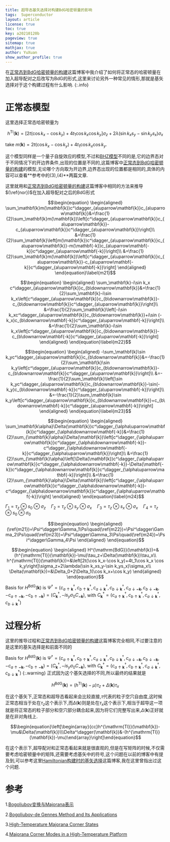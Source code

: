 ```yaml
---
title: 超导态基矢选择对构建BdG哈密顿量的影响
tags:  Superconductor
layout: article
license: true
toc: true
key: a20210120b
pageview: true
sitemap: true
mathjax: true
author: YuXuan
show_author_profile: true
---
```

在[正常态到BdG哈密顿量的构建](https://yxli8023.github.io/2021/01/20/BdG-formation.html)这篇博客中我介绍了如何将正常态的哈密顿量在加入超导配对之后改写为BdG的形式,这里来讨论另外一种常见的情形,那就是基矢选择对于这个构建过程有什么影响.
{:.info}
<!--more-->
# 正常态模型
这里选择正常态哈密顿量为

$$h^{\mathrm{TI}}(\mathbf{k})=\left[2t(\cos k_x-\cos k_y)+4t_1\cos k_x \cos k_y\right]\sigma_z+2\lambda(\sin k_xs_y-\sin k_ys_x)\sigma_x\label{nor}$$

take $m(\mathbf{k})=2t(\cos k_x-\cos k_y)+4t_1\cos k_x\cos k_y$.

这个模型同样是一个量子自旋效应的模型,不过和[BHZ模型](https://topocondmat.org/w6_3dti/bhz.html)不同的是,它的边界态对于不同情况下的开边界条件,出现的位置是不同的,这篇博客中[正常态到BdG哈密顿量的构建](https://yxli8023.github.io/2021/01/20/BdG-formation.html)的模型,无论哪个方向取为开边界,边界态出现的位置都是相同的,具体的内容可以查看**参考中的(3),(4)**两篇文章.

这里就用和[正常态到BdG哈密顿量的构建](https://yxli8023.github.io/2021/01/20/BdG-formation.html)这篇博客中相同的方法来推导$(\ref{nor})$在加入超导配对之后的BdG形式

$$\begin{equation}
\begin{aligned}
\sum_\mathbf{k}m(\mathbf{k})c^\dagger_{a\uparrow\mathbf{k}}c_{a\uparrow\mathbf{k}}&=\frac{1}{2}\sum_\mathbf{k}m(\mathbf{k})\left[c^\dagger_{a\uparrow\mathbf{k}}c_{a\uparrow\mathbf{k}}-c_{a\uparrow\mathbf{k}}c^\dagger_{a\uparrow\mathbf{k}}\right]\\
&=\frac{1}{2}\sum_\mathbf{k}\left[m(\mathbf{k})c^\dagger_{a\uparrow\mathbf{k}}c_{a\uparrow\mathbf{k}}-m(\mathbf{-k})c_{a\uparrow\mathbf{-k}}c^\dagger_{a\uparrow\mathbf{-k}}\right]\\
&=\frac{1}{2}\sum_\mathbf{k}m(\mathbf{k})\left[c^\dagger_{a\uparrow\mathbf{k}}c_{a\uparrow\mathbf{k}}-c_{a\uparrow\mathbf{-k}}c^\dagger_{a\uparrow\mathbf{-k}}\right]
\end{aligned}
\end{equation}\label{m21}$$

$$\begin{equation}
\begin{aligned}
\sum_\mathbf{k}-i\sin k_x c^\dagger_{a\uparrow\mathbf{k}}c_{b\downarrow\mathbf{k}}&=\frac{1}{2}\sum_\mathbf{k}-i\sin k_x\left[c^\dagger_{a\uparrow\mathbf{k}}c_{b\downarrow\mathbf{k}}-c_{b\downarrow\mathbf{k}}c^\dagger_{a\uparrow\mathbf{k}}\right]\\
&=\frac{1}{2}\sum_\mathbf{k}\left[-i\sin k_xc^\dagger_{a\uparrow\mathbf{k}}c_{b\downarrow\mathbf{k}}+i\sin (-k_x)c_{b\downarrow\mathbf{-k}}c^\dagger_{a\uparrow\mathbf{-k}}\right]\\
&=\frac{1}{2}\sum_\mathbf{k}-i\sin k_x\left[c^\dagger_{a\uparrow\mathbf{k}}c_{b\downarrow\mathbf{k}}-c_{b\downarrow\mathbf{-k}}c^\dagger_{a\uparrow\mathbf{-k}}\right]
\end{aligned}
\end{equation}\label{m22}$$

$$\begin{equation}
\begin{aligned}
-\sum_\mathbf{k}\sin k_yc^\dagger_{a\uparrow\mathbf{k}}c_{b\downarrow\mathbf{k}}&=-\frac{1}{2}\sum_\mathbf{k}\sin k_y\left[c^\dagger_{a\uparrow\mathbf{k}}c_{b\downarrow\mathbf{k}}-c_{b\downarrow\mathbf{k}}c^\dagger_{a\uparrow\mathbf{k}}\right]\\
&=-\frac{1}{2}\sum_\mathbf{k}\left[\sin k_yc^\dagger_{a\uparrow\mathbf{k}}c_{b\downarrow\mathbf{k}}-\sin(-k_y)c_{b\downarrow\mathbf{-k}}c^\dagger_{a\uparrow\mathbf{-k}}\right]\\
&=-\frac{1}{2}\sum_\mathbf{k}\sin k_y\left[c^\dagger_{a\uparrow\mathbf{k}}c_{b\downarrow\mathbf{k}}+c_{b\downarrow\mathbf{-k}}c^\dagger_{a\uparrow\mathbf{-k}}\right]
\end{aligned}
\end{equation}\label{m23}$$

$$\begin{equation}
\begin{aligned}
\sum_\mathbf{k\alpha}\Delta(\mathbf{k})c^\dagger_{\alpha\uparrow\mathbf{k}}c^\dagger_{\alpha\downarrow\mathbf{-k}}&=\frac{1}{2}\sum_{\mathbf{k}\alpha}\Delta(\mathbf{k})\left[c^\dagger_{\alpha\uparrow\mathbf{k}}c^\dagger_{\alpha\downarrow\mathbf{-k}}-c^\dagger_{\alpha\downarrow\mathbf{-k}}c^\dagger_{\alpha\uparrow\mathbf{k}}\right]\\
&=\frac{1}{2}\sum_{\mathbf{k}\alpha}\left[\Delta(\mathbf{k})c^\dagger_{\alpha\uparrow\mathbf{k}}c^\dagger_{\alpha\downarrow\mathbf{-k}}-\Delta(\mathbf{-k})c^\dagger_{\alpha\downarrow\mathbf{k}}c^\dagger_{\alpha\uparrow\mathbf{-k}}\right]\\
&=\frac{1}{2}\sum_{\mathbf{k}\alpha}\Delta(\mathbf{k})\left[c^\dagger_{\alpha\uparrow\mathbf{k}}c^\dagger_{\alpha\downarrow\mathbf{-k}}-c^\dagger_{\alpha\downarrow\mathbf{k}}c^\dagger_{\alpha\uparrow\mathbf{-k}}\right]
\end{aligned}
\end{equation}\label{m24}$$

$\Gamma_1=\tau_z\otimes s_0\otimes\sigma_z\quad\Gamma_2=\tau_z\otimes s_y\otimes\sigma_x\quad\Gamma_3=\tau_z\otimes s_x\otimes\sigma_x\quad\Gamma_4=\tau_z\otimes s_0\otimes \sigma_0$

$$\begin{equation}
\begin{aligned}
(\ref{m21})=\Psi^\dagger\Gamma_1\Psi\quad(\ref{m22})=\Psi^\dagger\Gamma_2\Psi\quad(\ref{m23})=\Psi^\dagger\Gamma_3\Psi\quad(\ref{m24})=\Psi^\dagger\Gamma_4\Psi
\end{aligned}
\end{equation}$$

$$\begin{equation}
\begin{aligned}
H^{\mathrm{BdG}}(\mathbf{k})=&(h^{\mathrm{TI}}(\mathbf{k})-\mu)\tau_z+\Delta(\mathbf{k})\tau_x\\
h^{\mathrm{TI}}(\mathbf{k})=&\left[2t(\cos k_x-\cos k_y)+4t_1\cos k_x \cos k_y\right]\sigma_z+2\lambda(\sin k_xs_y-\sin k_ys_x)\sigma_x\\
\Delta(\mathbf{k})=&\Delta_0+2\Delta_1(\cos k_x+\cos k_y)
\end{aligned}
\end{equation}$$

Basis for $H^{\mathrm{BdG}}(\mathbf{k})$ is  $\Psi^\dagger=(c^\dagger_{a\uparrow\mathbf{k}},c^\dagger_{b\uparrow\mathbf{k}},c^\dagger_{a\downarrow\mathbf{k}},c^\dagger_{b\downarrow\mathbf{k}},c_{a\downarrow\mathbf{-k}},c_{b\downarrow\mathbf{-k}},-c_{a\uparrow\mathbf{-k}},-c_{b\uparrow\mathbf{-k}})=(C_\mathbf{k}^\dagger,-is_y\sigma_0C_\mathbf{-k})$, with $C^\dagger_\mathbf{k}=(c^\dagger_{a\uparrow\mathbf{k}},c^\dagger_{b\uparrow\mathbf{k}},c^\dagger_{a\downarrow\mathbf{k}},c^\dagger_{b\downarrow\mathbf{k}})$

# 过程分析
这里的推导过程和[正常态到BdG哈密顿量的构建](https://yxli8023.github.io/2021/01/20/BdG-formation.html)这篇博客完全相同,不过要注意的是这里的基矢选择是和前面不同的

Basis for $H^{\mathrm{BdG}}(\mathbf{k})$ is  $\Psi^\dagger=(c^\dagger_{a\uparrow\mathbf{k}},c^\dagger_{b\uparrow\mathbf{k}},c^\dagger_{a\downarrow\mathbf{k}},c^\dagger_{b\downarrow\mathbf{k}},c_{a\downarrow\mathbf{-k}},c_{b\downarrow\mathbf{-k}},-c_{a\uparrow\mathbf{-k}},-c_{b\uparrow\mathbf{-k}})=(C_\mathbf{k}^\dagger,-is_y\sigma_0C_\mathbf{-k})$, with $C^\dagger_\mathbf{k}=(c^\dagger_{a\uparrow\mathbf{k}},c^\dagger_{b\uparrow\mathbf{k}},c^\dagger_{a\downarrow\mathbf{k}},c^\dagger_{b\downarrow\mathbf{k}})$
{:.warning}
正式因为这个基矢选择的不同,所以最终的结果就是

$$H^{\mathrm{BdG}}(\mathbf{k})=(h^{\mathrm{TI}}(\mathbf{k})-\mu)\tau_z+\Delta(\mathbf{k})\tau_x$$

在这个基矢下,正常态和超导态看起来会比较直接,$\tau$代表的粒子空穴自由度,这时候正常态相当于处在$\tau_z$这个表示下,而$\Delta(\mathbf{k})$则是处在$\tau_x$这个表示下,相当于超导这一项就是将正常态的粒子部分和空穴部分耦合起来,因为将它们完整写出来,$\Delta(\mathbf{k})$正好就是在非对角线上.

$$\begin{equation}\left[\begin{array}{cc}h^{\mathrm{TI}}(\mathbf{k})-\mu&\Delta(\mathbf{k})\\\Delta^\dagger(\mathbf{k})&-(h^{\mathrm{TI}}(\mathbf{k})-\mu)\end{array}\right]\end{equation}$$

在这个表示下,超导配对和正常态看起来就是很直观的,但是在写矩阵的时候,不仅需要考虑哈密顿量中的矩阵,还需要考虑基矢中的符号,这个问题在以前的博客中有提及到,可以参考这里[Hamiltonian构建时的基矢选择](https://yxli8023.github.io/2020/07/03/Basis-Chose.html)这篇博客,我在这里曾指出过这个问题.

# 参考
1.[Bogoliubov变换与Majorana表示](https://zhuanlan.zhihu.com/p/59445571)

2.[Bogoliubov-de Gennes Method and Its Applications](https://link.springer.com/book/10.1007/978-3-319-31314-6)

3.[High-Temperature Majorana Corner States](https://journals.aps.org/prl/abstract/10.1103/PhysRevLett.121.186801)

4.[Majorana Corner Modes in a High-Temperature Platform](https://journals.aps.org/prl/abstract/10.1103/PhysRevLett.121.096803)